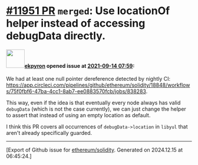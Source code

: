 # [\#11951 PR](https://github.com/ethereum/solidity/pull/11951) `merged`: Use locationOf helper instead of accessing debugData directly.

#### <img src="https://avatars.githubusercontent.com/u/1347491?v=4" width="50">[ekpyron](https://github.com/ekpyron) opened issue at [2021-09-14 07:59](https://github.com/ethereum/solidity/pull/11951):

We had at least one null pointer dereference detected by nightly CI: https://app.circleci.com/pipelines/github/ethereum/solidity/18848/workflows/75f0fbf6-47ba-4cc1-8ab7-ee0883570fcb/jobs/838283.

This way, even if the idea is that eventually every node always has valid ``debugData`` (which is not the case currently), we can just change the helper to assert that instead of using an empty location as default.

I think this PR covers all occurrences of ``debugData->location`` in ``libyul`` that aren't already specifically guarded.




-------------------------------------------------------------------------------



[Export of Github issue for [ethereum/solidity](https://github.com/ethereum/solidity). Generated on 2024.12.15 at 06:45:24.]

